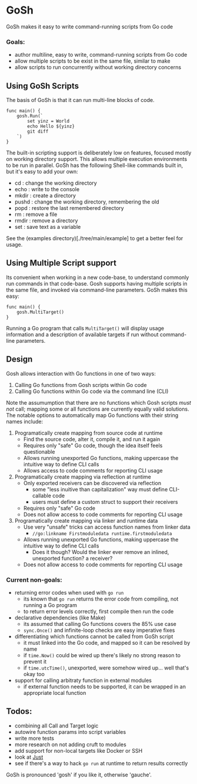 # GoSh

GoSh makes it easy to write command-running scripts from Go code

### Goals:
 - author multiline, easy to write, command-running scripts from Go code
 - allow multiple scripts to be exist in the same file, similar to make
 - allow scripts to run concurrently without working directory concerns

## Using GoSh Scripts

The basis of GoSh is that it can run multi-line blocks of code.  
```
func main() {	
	gosh.Run(`
		set yinz = World
		echo Hello ${yinz}
		git diff
	`)
}
```

The built-in scripting support is deliberately low on features, focused mostly on working directory support.  This allows multiple execution environments to be run in parallel.  GoSh has the following Shell-like commands built in, but it's easy to add your own:

 - cd : change the working directory
 - echo : write to the console
 - mkdir : create a directory
 - pushd : change the working directory, remembering the old
 - popd : restore the last remembered directory
 - rm : remove a file
 - rmdir : remove a directory
 - set : save text as a variable

See the (examples directory)[./tree/main/example] to get a better feel for usage.

## Using Multiple Script support

Its convenient when working in a new code-base, to understand commonly run commands in that code-base.  Gosh supports having multiple scripts in the same file, and invoked via command-line parameters.  GoSh makes this easy:

```
func main() {	
	gosh.MultiTarget()
}
```

Running a Go program that calls `MultiTarget()` will display usage information and a description of available targets if run without command-line parameters.

## Design

Gosh allows interaction with Go functions in one of two ways:

1. Calling Go functions from Gosh scripts within Go code
2. Calling Go functions within Go code via the command line (CLI)

Note the assumumption that there are no functions which Gosh scripts _must not_ call; mapping some or all functions are currently equally valid solutions.  The notable options to automatically map Go functions with their string names include:

1. Programatically create mapping from source code at runtime
    - Find the source code, alter it, compile it, and run it again
    - Requires only "safe" Go code, though the idea itself feels questionable
    - Allows running unexported Go functions, making uppercase the intuitive way to define CLI calls 
    - Allows access to code comments for reporting CLI usage
2. Programatically create mapping via reflection at runtime
    - Only exported receivers can be discovered via reflection
      - some "less inuitive than capitalization" way must define CLI-callable code
      - users must define a custom struct to support their receivers
    - Requires only "safe" Go code
    - Does not allow access to code comments for reporting CLI usage
3. Programatically create mapping via linker and runtime data
    - Use very "unsafe" tricks can access function names from linker data
      - `//go:linkname Firstmoduledata runtime.firstmoduledata`
    - Allows running unexported Go functions, making uppercase the intuitive way to define CLI calls
      - Does it though?  Would the linker ever remove an inlined, unexported function?  a receiver?
    - Does not allow access to code comments for reporting CLI usage
 
### Current non-goals:
 - returning error codes when used with `go run`
   - its known that `go run` returns the error code from compiling, not running a Go program
   - to return error levels correctly, first compile then run the code
 - declarative dependencies (like Make)
   - its assumed that calling Go functions covers the 85% use case
   - `sync.Once()` and infinite-loop checks are easy imperative fixes
 - differentiating which functions cannot be called from GoSh script
   - it must linked into the Go code, and mapped so it can be resolved by name
   - if `time.Now()` could be wired up there's likely no strong reason to prevent it
   - if `time.utcTime()`, unexported, were somehow wired up... well that's okay too
 - support for calling arbitraty function in external modules
   - if external function needs to be supported, it can be wrapped in an appropriate local function 
  

## Todos:
 - combining all Call and Target logic
 - autowire function params into script variables
 - write more tests
 - more research on not adding cruft to modules
 - add support for non-local targets like Docker or SSH
 - look at [Just](https://github.com/casey/just)
 - see if there's a way to hack `go run` at runtime to return results correctly

GoSh is pronounced 'gosh' if you like it, otherwise 'gauche'.
